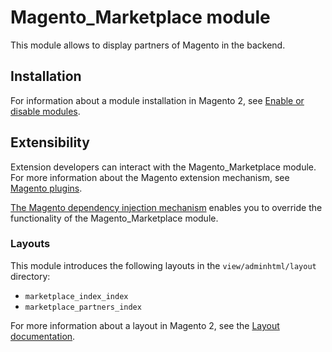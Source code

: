 # Magento_Marketplace module

This module allows to display partners of Magento in the backend.

## Installation

For information about a module installation in Magento 2, see [Enable or disable modules](https://experienceleague.adobe.com/docs/commerce-operations/installation-guide/tutorials/manage-modules.html).

## Extensibility

Extension developers can interact with the Magento_Marketplace module. For more information about the Magento extension mechanism, see [Magento plugins](https://developer.adobe.com/commerce/php/development/components/plugins/).

[The Magento dependency injection mechanism](https://developer.adobe.com/commerce/php/development/components/dependency-injection/) enables you to override the functionality of the Magento_Marketplace module.

### Layouts

This module introduces the following layouts in the `view/adminhtml/layout` directory:
- `marketplace_index_index`
- `marketplace_partners_index`

For more information about a layout in Magento 2, see the [Layout documentation](https://developer.adobe.com/commerce/frontend-core/guide/layouts/).
